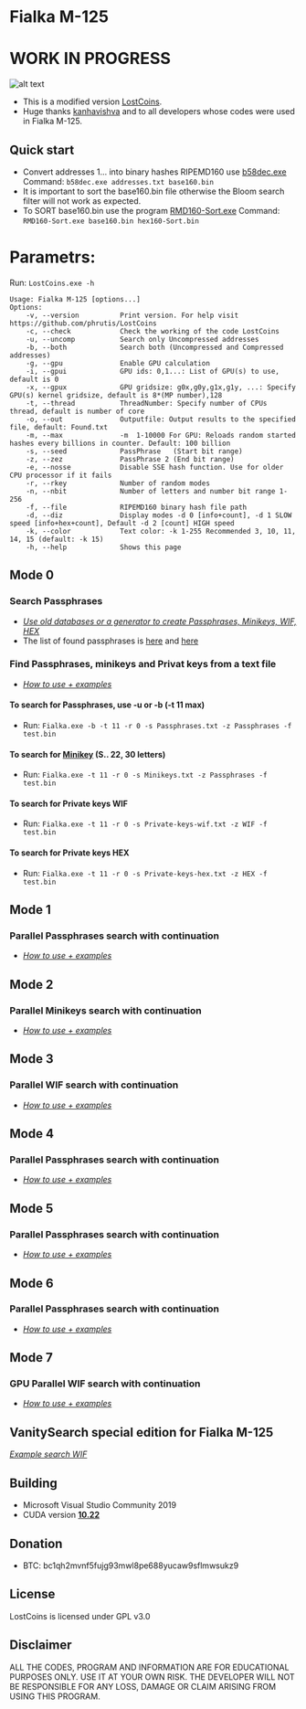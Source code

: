 # Fialka M-125
# WORK IN PROGRESS
![alt text](https://raw.githubusercontent.com/phrutis/LostCoins/main/Others/4.jpg "Fialka M-125")
- This is a modified version [LostCoins](https://github.com/phrutis/LostCoins/). 
- Huge thanks [kanhavishva](https://github.com/kanhavishva) and to all developers whose codes were used in Fialka M-125.
## Quick start
- Сonvert addresses 1... into binary hashes RIPEMD160 use [b58dec.exe](https://github.com/phrutis/LostCoins/blob/main/Others/b58dec.exe) Сommand: ```b58dec.exe addresses.txt base160.bin```
- It is important to sort the base160.bin file otherwise the Bloom search filter will not work as expected.
- To SORT base160.bin use the program [RMD160-Sort.exe](https://github.com/phrutis/LostCoins/blob/main/Others/RMD160-Sort.exe) Сommand: ```RMD160-Sort.exe base160.bin hex160-Sort.bin``` 
# Parametrs:
Run: ```LostCoins.exe -h```

```
Usage: Fialka M-125 [options...]
Options:
    -v, --version          Print version. For help visit https://github.com/phrutis/LostCoins
    -c, --check            Check the working of the code LostCoins
    -u, --uncomp           Search only Uncompressed addresses
    -b, --both             Search both (Uncompressed and Compressed addresses)
    -g, --gpu              Enable GPU calculation
    -i, --gpui             GPU ids: 0,1...: List of GPU(s) to use, default is 0
    -x, --gpux             GPU gridsize: g0x,g0y,g1x,g1y, ...: Specify GPU(s) kernel gridsize, default is 8*(MP number),128
    -t, --thread           ThreadNumber: Specify number of CPUs thread, default is number of core
    -o, --out              Outputfile: Output results to the specified file, default: Found.txt
    -m, --max              -m  1-10000 For GPU: Reloads random started hashes every billions in counter. Default: 100 billion
    -s, --seed             PassPhrase   (Start bit range)
    -z, --zez              PassPhrase 2 (End bit range)
    -e, --nosse            Disable SSE hash function. Use for older CPU processor if it fails 
    -r, --rkey             Number of random modes
    -n, --nbit             Number of letters and number bit range 1-256
    -f, --file             RIPEMD160 binary hash file path
    -d, --diz              Display modes -d 0 [info+count], -d 1 SLOW speed [info+hex+count], Default -d 2 [count] HIGH speed
    -k, --color            Text color: -k 1-255 Recommended 3, 10, 11, 14, 15 (default: -k 15)
    -h, --help             Shows this page
 ```
## Mode 0 
### Search Passphrases
- [*Use old databases or a generator to create Passphrases, Minikeys, WIF, HEX*](https://github.com/phrutis/LostCoins/blob/main/Others/Modes.md) 
- The list of found passphrases is [here](https://privatekeys.pw/brainwallet/bitcoin/1) and [here](https://allprivatekeys.com/hacked-brainwallets-with-balance)
### Find Passphrases, minikeys and Privat keys from a text file
- [*How to use + examples*](https://github.com/phrutis/Fialka/issues/1)
#### To search for Passphrases, use **-u** or **-b** (-t 11 max)
 - Run: ```Fialka.exe -b -t 11 -r 0 -s Passphrases.txt -z Passphrases -f test.bin``` 
#### To search for [Minikey](https://en.bitcoin.it/wiki/Mini_private_key_format) (S.. 22, 30 letters)
 - Run: ```Fialka.exe -t 11 -r 0 -s Minikeys.txt -z Passphrases -f test.bin```
#### To search for Private keys WIF
 - Run: ```Fialka.exe -t 11 -r 0 -s Private-keys-wif.txt -z WIF -f test.bin```
#### To search for Private keys HEX
 - Run: ```Fialka.exe -t 11 -r 0 -s Private-keys-hex.txt -z HEX -f test.bin```

## Mode 1
### Parallel Passphrases search with continuation
- [*How to use + examples*](https://github.com/phrutis/Fialka/issues/2)


## Mode 2
### Parallel Minikeys search with continuation
- [*How to use + examples*](https://github.com/phrutis/Fialka/issues/3)

## Mode 3
### Parallel WIF search with continuation
- [*How to use + examples*](https://github.com/phrutis/Fialka/issues/4)

## Mode 4
### Parallel Passphrases search with continuation
- [*How to use + examples*](https://github.com/phrutis/Fialka/issues/5)

## Mode 5
### Parallel Passphrases search with continuation
- [*How to use + examples*](https://github.com/phrutis/Fialka/issues/6)

## Mode 6
### Parallel Passphrases search with continuation
- [*How to use + examples*](https://github.com/phrutis/Fialka/issues/7)

## Mode 7
### GPU Parallel WIF search with continuation
- [*How to use + examples*](https://github.com/phrutis/Fialka/issues/8)


## VanitySearch special edition for Fialka M-125
[*Example search WIF*](https://github.com/phrutis/Fialka/issues/1)



## Building
- Microsoft Visual Studio Community 2019
- CUDA version [**10.22**](https://developer.nvidia.com/cuda-10.2-download-archive?target_os=Windows&target_arch=x86_64&target_version=10&target_type=exenetwork)
## Donation
- BTC: bc1qh2mvnf5fujg93mwl8pe688yucaw9sflmwsukz9
## License
LostCoins is licensed under GPL v3.0
## Disclaimer
ALL THE CODES, PROGRAM AND INFORMATION ARE FOR EDUCATIONAL PURPOSES ONLY. USE IT AT YOUR OWN RISK. THE DEVELOPER WILL NOT BE RESPONSIBLE FOR ANY LOSS, DAMAGE OR CLAIM ARISING FROM USING THIS PROGRAM.
